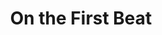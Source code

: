 ---
title:          On the First Beat

names:
  chinese:      學警出更
  previous:     The Academy II
genre:          modern
episodes:       30
broadcast:
  start:        2007-06-04
  end:          2007-07-13
producer:       Wong Wai-Sing
starring:       Ron Ng, Sammul Chan, Michael Tao, Sonija Kwok, Joey Yung, Kate Tsui, Kenny Kwan
synopsis:       After months of intensive training at the cadet school, CHUNG LAP-MAN (Ron Ng) and LEE PAK-KIU (Sammul Chan) have now become qualified police officers and are deployed to the same police station. Kiu’s girlfriend loses her life in a police operation, and the mishap also brings the friendship between Kiu and Man to a sharp end. It turns out that the newly appointed Sergeant CHEUNG KING-FUNG (Michael Tao) is the principal target of the abovementioned operation. Kiu even discovers that there is a chilling secret behind the death of his girlfriend. MAN has an ever-devoted admirer called MAN CHING (Kate Tsui), who is a cousin of his. Despite this, he has been going out with his colleague CHEUNG NIM-YAN (Joey Yung) and their relationship is progressing really well. Kiu falls in love with Fung’s ex-wife YUEN WAI-NI (Sonija Kwok), who nevertheless is still in close contact with Fung… Challenges of work, friendship and love are stretching the lads to the limit...
role:               guest

characters:
  -
    fullname:       Yip Ling-Fung
    identity:       Beer promoter
    appearance:     21-29
---